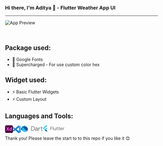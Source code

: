 ### Hi there, I'm Aditya 👋 - Flutter Weather App UI

---

<img align="left" alt="App Preview" width="1080px" src="https://raw.githubusercontent.com/codestronaut/flutter_ui_challenge_weather_app/main/assets/weather_app.jpg" />

---

<br />
<br />

## Package used:
- 🌱 Google Fonts
- 🌱 Supercharged - For use custom color hex

## Widget used:
- ⚡ Basic Flutter Widgets
- ⚡ Custom Layout

## Languages and Tools:

[<img align="left" alt="Visual Studio Code" width="26px" src="https://raw.githubusercontent.com/codestronaut/icon-container/main/adobexd.png" />][adobexd]
[<img align="left" alt="Visual Studio Code" width="26px" src="https://raw.githubusercontent.com/codestronaut/icon-container/main/vscode.png" />][vscode]
[<img align="left" alt="Dart" width="72px" src="https://raw.githubusercontent.com/codestronaut/icon-container/main/dart.png" />][dart]
[<img align="left" alt="Flutter" width="72px" src="https://raw.githubusercontent.com/codestronaut/icon-container/main/flutter.png" />][flutter]

[adobexd]: https://www.adobe.com/products/xd.html
[vscode]: https://code.visualstudio.com
[dart]: https://dart.dev
[flutter]: https://flutter.dev

<br />
<br />
Thank you! Please leave the start to to this repo if you like it 😊
